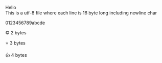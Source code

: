 Hello          
This is a utf-8
file where each
line is 16 byte
long including 
newline char   
               
0123456789abcde
               
©      2 bytes
               
⭐     3 bytes
               
👍    4 bytes
               
